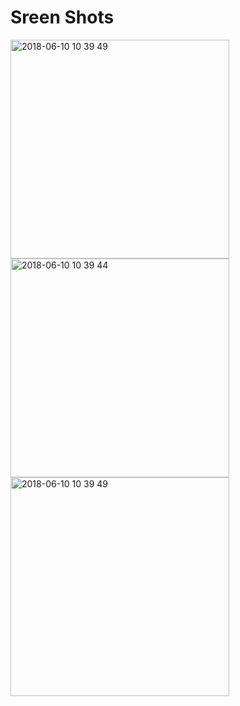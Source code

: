 # Sreen Shots
<img width="350" alt="2018-06-10 10 39 49" src="https://user-images.githubusercontent.com/1857075/41202095-62bbe794-6cff-11e8-83fb-12a8d38314ce.png">

<img width="350" alt="2018-06-10 10 39 44" src="https://user-images.githubusercontent.com/1857075/41202097-6490ecf4-6cff-11e8-8b87-0c335d469d5b.png">
<img width="350" alt="2018-06-10 10 39 49" src="https://user-images.githubusercontent.com/1857075/41202098-67cd2eaa-6cff-11e8-81b8-c9680c2bb711.png">
